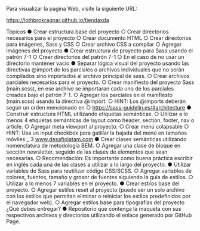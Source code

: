 Para visualizar la pagina Web, visite la siguiente URL:

https://lothbrokragnar.github.io/tiendaxda

Tópicos ● Crear estructura base del proyecto ○ Crear directorios necesarios para el proyecto ○ Crear documento HTML ○ Crear directorios para imágenes, Sass y CSS ○ Crear archivo CSS a compilar ○ Agregar imágenes del proyecto ● Crear estructura de proyecto para Sass usando el patrón 7-1 ○ Crear directorios del patrón 7-1 ○ En el caso de no usar un directorio mantener vacío ● Separar lógica visual del proyecto usando las directivas @import de los parciales o archivos individuales que no serán compilados sino importados al archivo principal de sass. ○ Crear archivos parciales necesarios para el proyecto. ○ Crear manifiesto del proyecto Sass (main.scss), en ese archivo se importaran cada uno de los parciales creados bajo el patrón 7-1. ○ Agregar los parciales en el manifiesto (main.scss) usando la directiva @import. ○ HINT: Los @imports deberán seguir un orden mencionado en ○ https://sass-guidelin.es/#architecture ● Construir estructura HTML utilizando etiquetas semánticas. ○ Utilizar a lo menos 4 etiquetas semánticas de layout como header, section, footer, nav o article. ○ Agregar meta viewport al proyecto. ○ Crear menú colapsable ○ HINT: Usa un input checkbox para gatillar la bajada del menú en tamaños móviles _ 3 www.desafiolatam.com ● Crear clases semánticas utilizando nomenclatura de metodología BEM. ○ Agregar una clase de bloque en sección newsletter, seguido de las clases de elementos que sean necesarias. ○ Recomendación: Es importante como buena práctica escribir en inglés cada una de las clases a utilizar a lo largo del proyecto. ● Utilizar variables de Sass para reutilizar código CSS/SCSS. ○ Agregar variables de colores, fuentes, tamaño y grosor de fuentes siguiendo la guía de estilos. ○ Utilizar a lo menos 7 variables en el proyecto. ● Crear estilos base del proyecto. ○ Agregar estilos reset al proyecto (puede ser un solo archivo con los estilos que permitan eliminar o reiniciar los estilos predefinidos por el navegador web). ○ Agregar estilos base para tipografías del proyecto ¿Qué debes entregar? ● Repositorio que contenga la maqueta con sus respectivos archivos y directorios utilizando el enlace generado por GitHub Page.

